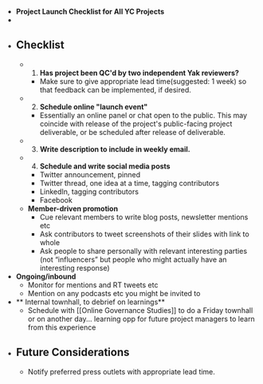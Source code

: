 - __Project Launch Checklist for All YC Projects__
- 
- ## Checklist
    - 1. **Has project been QC'd by two independent Yak reviewers?**
        - Make sure to give appropriate lead time(suggested: 1 week) so that feedback can be implemented, if desired. 
    - 2. **Schedule online "launch event"**
        - Essentially an online panel or chat open to the public. This may coincide with release of the project's public-facing project deliverable, or be scheduled after release of deliverable.
    - 3. **Write description to include in weekly email.**
    - 4. **Schedule and write social media posts**
        - Twitter announcement, pinned
        - Twitter thread, one idea at a time, tagging contributors
        - LinkedIn, tagging contributors
        - Facebook
    - **Member-driven promotion**
        - Cue relevant members to write blog posts, newsletter mentions etc 
        - Ask contributors to tweet screenshots of their slides with link to whole
        - Ask people to share personally with relevant interesting parties (not “influencers” but people who might actually have an interesting response) 
- **Ongoing/inbound**
    - Monitor for mentions and RT tweets etc
    - Mention on any podcasts etc you might be invited to
- ** Internal townhall, to debrief on learnings**
    - Schedule with [[Online Governance Studies]] to do a Friday townhall or on another day... learning opp for future project managers to learn from this experience
- ## Future Considerations
    - Notify preferred press outlets with appropriate lead time.
